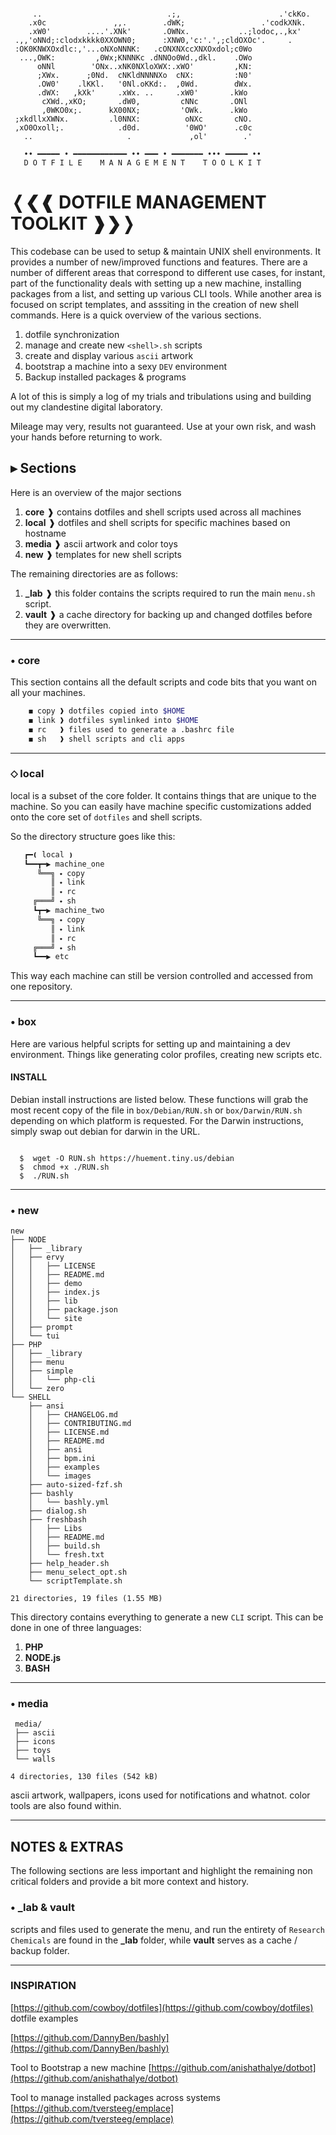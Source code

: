 ```shell

     ..                            .;,                      .'ckKo.
    .x0c               ,,.        .dWK;                 .'codkXNk.
    .xW0'        ....'.XNk'       .OWNx.           ..;lodoc,.,kx'
 .,,'oNNd;:clodxkkkk0XXOWN0;      :XNW0,'c:'.',;cldOXOc'.     .
 :OK0KNWXOxdlc:,'...oNXoNNNK:   .cONXNXccXNXOxdol;c0Wo
  ...,OWK:         ,0Wx;KNNNKc .dNNOo0Wd.,dkl.    .OWo
      oNNl        'ONx..xNK0NXloXWX:.xWO'         ,KN:
      ;XWx.      ;0Nd.  cNKldNNNNXo  cNX:         :N0'
      .OW0'    .lKKl.   '0Nl.oKKd:.  ,0Wd.        dWx.
      .dWX:   ,kXk'     .xWx. ..     .xW0'       .kWo
       cXWd.,xKO;       .dW0,         cNNc       .ONl
       ,0WKO0x;.      kX00NX;         'OWk.      .kWo
 ;xkdllxXWNx.         .l0NNX:          oNXc       cNO.
 ,xO0Oxoll;.            .d0d.          '0WO'      .c0c
   ..                     .             ,ol'        .'

   •• ━━━━━ • ━━━━━━━━━━━━ •• ━━━ • ━━━━━━━ ••• ━━━━━ ••
   D O T F I L E    M A N A G E M E N T    T O O L K I T

```

# ❬❮❰ DOTFILE MANAGEMENT TOOLKIT ❱❯❭

This codebase can be used to setup & maintain UNIX shell environments. It provides a number of new/improved functions and features.
There are a number of different areas that correspond to different use cases, for instant, part of the functionality deals with setting up a new machine, installing packages from a list, and setting up various CLI tools.
While another area is focused on script templates, and asssiting in the creation of new shell commands. Here is a quick overview of the various sections.

1. dotfile synchronization
2. manage and create new `<shell>.sh` scripts
3. create and display various `ascii` artwork
4. bootstrap a machine into a sexy `DEV` environment
5. Backup installed packages & programs

A lot of this is simply a log of my trials and tribulations using and building out my clandestine digital laboratory.

Mileage may very, results not guaranteed. Use at your own risk, and wash your hands before returning to work.

## ▸ Sections

Here is an overview of the major sections

1. **core**  ❱ contains dotfiles and shell scripts used across all machines
2. **local** ❱ dotfiles and shell scripts for specific machines based on hostname
3. **media** ❱ ascii artwork and color toys
4. **new**   ❱ templates for new shell scripts

The remaining directories are as follows:

1. **_lab**  ❱ this folder contains the scripts required to run the main `menu.sh` script.
2. **vault** ❱ a cache directory for backing up and changed dotfiles before they are overwritten.

------------------------

### • core

This section contains all the default scripts and code bits that you want on all your machines.

```sh
    ◼ copy ❱ dotfiles copied into $HOME
    ◼ link ❱ dotfiles symlinked into $HOME
    ◼ rc   ❱ files used to generate a .bashrc file
    ◼ sh   ❱ shell scripts and cli apps
```

------------------------

### ⬦ local

local is a subset of the core folder. It contains things that are unique to the machine. So you can easily have machine specific customizations added onto the core set of `dotfiles` and shell scripts.

So the directory structure goes like this:

```sh
   ┏━❪ local ❫
   ┗━━┳━▶ machine_one
      ╚══╗ ⬩ copy
         ║ ⬩ link
         ║ ⬩ rc
     ╔═══╝ ⬩ sh
     ┗┳━▶ machine_two
      ╚══╗ ⬩ copy
         ║ ⬩ link
         ║ ⬩ rc
     ╔═══╝ ⬩ sh
     ┗━━▶ etc
```

This way each machine can still be version controlled and accessed from one repository.

------------------------

### • box

Here are various helpful scripts for setting up and maintaining a dev environment. Things like generating color profiles, creating new scripts etc.

#### INSTALL

Debian install instructions are listed below. These functions will grab the most recent copy of the file in `box/Debian/RUN.sh` or `box/Darwin/RUN.sh` depending on which platform is requested. For the Darwin instructions, simply swap out debian for darwin in the URL.

```shell

  $  wget -O RUN.sh https://huement.tiny.us/debian
  $  chmod +x ./RUN.sh
  $  ./RUN.sh

```

------------------------

### • new

```
new
├── NODE
│   ├── _library
│   ├── ervy
│   │   ├── LICENSE
│   │   ├── README.md
│   │   ├── demo
│   │   ├── index.js
│   │   ├── lib
│   │   ├── package.json
│   │   └── site
│   ├── prompt
│   └── tui
├── PHP
│   ├── _library
│   ├── menu
│   ├── simple
│   │   └── php-cli
│   └── zero
└── SHELL
    ├── ansi
    │   ├── CHANGELOG.md
    │   ├── CONTRIBUTING.md
    │   ├── LICENSE.md
    │   ├── README.md
    │   ├── ansi
    │   ├── bpm.ini
    │   ├── examples
    │   └── images
    ├── auto-sized-fzf.sh
    ├── bashly
    │   └── bashly.yml
    ├── dialog.sh
    ├── freshbash
    │   ├── Libs
    │   ├── README.md
    │   ├── build.sh
    │   └── fresh.txt
    ├── help_header.sh
    ├── menu_select_opt.sh
    └── scriptTemplate.sh

21 directories, 19 files (1.55 MB)
```

This directory contains everything to generate a new `CLI` script. This can be done in one of three languages:

1. **PHP**
2. **NODE.js**
3. **BASH**

------------------------

### • media

```
 media/
 ├── ascii
 ├── icons
 ├── toys
 └── walls

4 directories, 130 files (542 kB)
```

ascii artwork, wallpapers, icons used for notifications and whatnot. color tools are also found within.

------------------------

## NOTES & EXTRAS

The following sections are less important and highlight the remaining non critical folders and provide a bit more context and history.

### • _lab & vault

scripts and files used to generate the menu, and run the entirety of `Research Chemicals` are found in the **_lab** folder, while **vault** serves as a cache / backup folder.

------------------------

### INSPIRATION

[https://github.com/cowboy/dotfiles](https://github.com/cowboy/dotfiles) dotfile examples

[https://github.com/DannyBen/bashly](https://github.com/DannyBen/bashly)

Tool to Bootstrap a new machine [https://github.com/anishathalye/dotbot](https://github.com/anishathalye/dotbot)

Tool to manage installed packages across systems [https://github.com/tversteeg/emplace](https://github.com/tversteeg/emplace)
